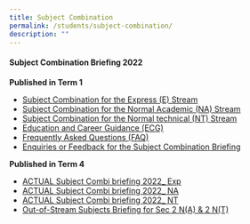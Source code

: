```yaml
---
title: Subject Combination
permalink: /students/subject-combination/
description: ""
---
```

#### **Subject Combination Briefing 2022**



**Published in Term 1**

*   [Subject Combination for the Express (E) Stream](https://youtu.be/Nge6mxuao90)
*   [Subject Combination for the Normal Academic (NA) Stream](https://youtu.be/UVbCUrbNWQQ)
*   [Subject Combination for the Normal technical (NT) Stream](https://youtu.be/LveS1TYRJTk)
*   [Education and Career Guidance (ECG)](https://youtu.be/XCQ_0TGKuGc)
*   [Frequently Asked Questions (FAQ)](https://geylangmethodistsec.moe.edu.sg/wp-content/uploads/2022/03/Frequently-Asked-Questions-FAQ.pdf)
*   [Enquiries or Feedback for the Subject Combination Briefing](https://form.gov.sg/621c1f41a71f3d0013eb4247)

**Published in Term 4**

*   [ACTUAL Subject Combi briefing 2022\_ Exp](https://geylangmethodistsec.moe.edu.sg/wp-content/uploads/2022/08/ACTUAL-Subject-Combi-briefing-2022_-Exp.pdf)
*   [ACTUAL Subject Combi briefing 2022\_ NA](https://geylangmethodistsec.moe.edu.sg/wp-content/uploads/2022/08/ACTUAL-Subject-Combi-briefing-2022_-NA.pdf)
*   [ACTUAL Subject Combi briefing 2022\_ NT](/files/ACTUAL-Subject-Combi-briefing-2022_-NT.pdf)
*  [Out-of-Stream Subjects Briefing for Sec 2 N(A) & 2 N(T)](/files/Out-of-Stream-Subjects-Briefing-for-Sec-2-NA-2-NT.pdf)